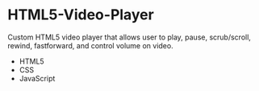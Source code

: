 # HTML5-Video-Player

Custom HTML5 video player that allows user to play, pause, scrub/scroll, rewind, fastforward, and control volume on video.

- HTML5
- CSS 
- JavaScript